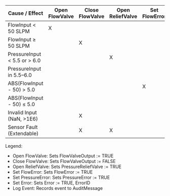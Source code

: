 Cause / Effect                  | Open FlowValve | Close FlowValve | Open ReliefValve | Set FlowError | Set PressureError | Set Error | Log Event
--------------------------------|----------------|-----------------|------------------|---------------|------------------|-----------|-----------
FlowInput < 50 SLPM             | X              |                 |                  |               |                  |           | X
FlowInput ≥ 50 SLPM             |                | X               |                  |               |                  |           | X
PressureInput < 5.5 or > 6.0    |                |                 | X                |               | X                |           | X
PressureInput in 5.5–6.0        |                |                 |                  |               |                  |           | X
ABS(FlowInput - 50) > 5.0       |                |                 |                  | X             |                  |           | X
ABS(FlowInput - 50) ≤ 5.0       |                |                 |                  |               |                  |           | X
Invalid Input (NaN, >1E6)       |                | X               |                  |               | X                | X (1)     | X
Sensor Fault (Extendable)       |                | X               | X                |               | X                | X (2)     | X

Legend:
- Open FlowValve: Sets FlowValveOutput := TRUE
- Close FlowValve: Sets FlowValveOutput := FALSE
- Open ReliefValve: Sets PressureReliefValve := TRUE
- Set FlowError: Sets FlowError := TRUE
- Set PressureError: Sets PressureError := TRUE
- Set Error: Sets Error := TRUE, ErrorID
- Log Event: Records event to AuditMessage
